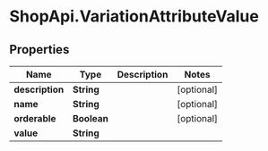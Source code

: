 # ShopApi.VariationAttributeValue

## Properties
Name | Type | Description | Notes
------------ | ------------- | ------------- | -------------
**description** | **String** |  | [optional] 
**name** | **String** |  | [optional] 
**orderable** | **Boolean** |  | [optional] 
**value** | **String** |  | 


